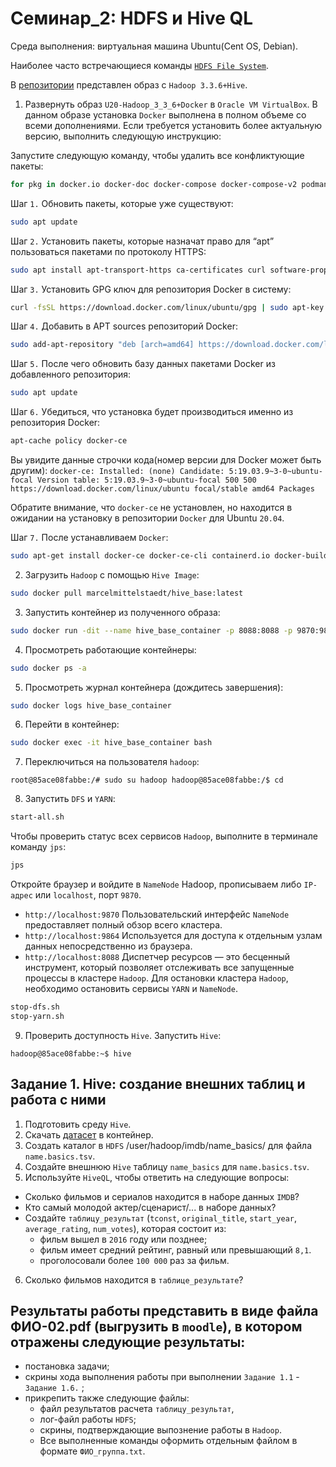 # Семинар_2: HDFS и  Hive QL 

Среда выполнения: виртуальная машина Ubuntu(Cent OS, Debian).

Наиболее часто встречающиеся команды [`HDFS File System`](https://github.com/BosenkoTM/BigDataAnalitic/blob/main/workshop/01_seminar/commands_hdfs.md). 

В [репозитории](https://disk.yandex.ru/d/_bvlfpFNkuGSzw)  представлен образ с `Hadoop 3.3.6+Hive`.

1. Развернуть образ `U20-Hadoop_3_3_6+Docker` в `Oracle VM VirtualBox`. В данном образе установка `Docker` выполнена в полном объеме со всеми дополнениями. Если требуется установить более актуальную версию, выполнить следующую инструкцию:

Запустите следующую команду, чтобы удалить все конфликтующие пакеты:

```bash
for pkg in docker.io docker-doc docker-compose docker-compose-v2 podman-docker containerd runc; do sudo apt-get remove $pkg; done
```
Шаг `1.` Обновить пакеты, которые уже существуют:

```bash
sudo apt update
```

Шаг `2.` Установить пакеты, которые назначат право для “apt” пользоваться пакетами по протоколу HTTPS:

```bash
sudo apt install apt-transport-https ca-certificates curl software-properties-common
```

Шаг `3.` Установить GPG ключ для репозитория Docker в систему:

```bash
curl -fsSL https://download.docker.com/linux/ubuntu/gpg | sudo apt-key add -
```

Шаг `4.` Добавить в APT sources репозиторий Docker:

```bash
sudo add-apt-repository "deb [arch=amd64] https://download.docker.com/linux/ubuntu focal stable"
```

Шаг `5.` После чего обновить базу данных пакетами Docker из добавленного репозитория:

```bash
sudo apt update
```

Шаг `6.` Убедиться, что установка будет производиться именно из репозитория Docker:

```bash
apt-cache policy docker-ce
```

Вы увидите данные строчки кода(номер версии для Docker может быть другим):
`docker-ce:
Installed: (none)
Candidate: 5:19.03.9~3-0~ubuntu-focal
Version table:
5:19.03.9~3-0~ubuntu-focal 500
500 https://download.docker.com/linux/ubuntu focal/stable amd64 Packages`

Обратите внимание, что `docker-ce` не установлен, но находится в ожидании на установку в репозитории `Docker` для Ubuntu `20.04`.

Шаг `7.` После устанавливаем `Docker`:

```bash
sudo apt-get install docker-ce docker-ce-cli containerd.io docker-buildx-plugin docker-compose-plugin
```

2. Загрузить `Hadoop` с помощью `Hive Image`:

```bash
sudo docker pull marcelmittelstaedt/hive_base:latest
```

3. Запустить контейнер из полученного образа:

```bash
sudo docker run -dit --name hive_base_container -p 8088:8088 -p 9870:9870 -p 9864:9864 marcelmittelstaedt/hive_base:latest
```

4. Просмотреть работающие контейнеры:

```bash
sudo docker ps -a
```
5. Просмотреть журнал контейнера (дождитесь завершения):

```bash
sudo docker logs hive_base_container
```
6. Перейти в контейнер:

```bash
sudo docker exec -it hive_base_container bash
```

7. Переключиться на пользователя `hadoop`:

`root@85ace08fabbe:/# sudo su hadoop
 hadoop@85ace08fabbe:/$ cd`

8. Запустить `DFS` и `YARN`:
 
```bash
start-all.sh
```
    
Чтобы проверить статус всех сервисов `Hadoop`, выполните в терминале команду `jps`:

```bash
jps
 ```
    
 Откройте браузер и войдите в `NameNode` Hadoop, прописываем либо `IP-адрес` или `localhost`, порт `9870`.
- `http://localhost:9870` Пользовательский интерфейс `NameNode` предоставляет полный обзор всего кластера.
- `http://localhost:9864` Используется для доступа к отдельным узлам данных непосредственно из  браузера.
- `http://localhost:8088` Диспетчер ресурсов — это бесценный инструмент, который позволяет отслеживать все запущенные процессы в кластере `Hadoop`.
 Для остановки кластера `Hadoop`, необходимо остановить сервисы `YARN` и `NameNode`.
   
```bash
stop-dfs.sh
stop-yarn.sh
```

9. Проверить доступность `Hive`. Запустить `Hive`:

`hadoop@85ace08fabbe:~$ hive`

## Задание 1. Hive: создание внешних таблиц и работа с ними

1. Подготовить среду `Hive`.
2. Скачать [датасет](https://datasets.imdbws.com/name.basics.tsv.gz) в контейнер.  
3. Создать каталог в `HDFS` /user/hadoop/imdb/name_basics/ для файла `name.basics.tsv`. 
4. Создайте внешнюю `Hive` таблицу `name_basics`  для `name.basics.tsv`.
5. Используйте `HiveQL`, чтобы ответить на следующие вопросы:
- Сколько фильмов и сериалов находится в наборе данных `IMDB`? 
- Кто самый молодой актер/сценарист/... в наборе данных?
- Создайте `таблицу_результат` (`tconst`, `original_title`, `start_year`, `average_rating`, `num_votes`), которая состоит из:
    - фильм вышел в  `2016` году или позднее;
    - фильм имеет средний рейтинг, равный или превышающий `8,1`.
    - проголосовали более `100 000` раз за фильм.
6. Сколько фильмов находится в `таблице_результате`?

## Результаты работы представить в виде файла ФИО-02.pdf (выгрузить в `moodle`), в котором отражены следующие результаты:
- постановка задачи;
- скрины хода выполнения работы при выполнении `Задание 1.1` - `Задание 1.6.` ;
- прикрепить также следующие файлы:
  -  файл результатов расчета `таблицу_результат`, 
  -  лог-файл работы `HDFS`;
  - скрины, подтверждающие выпознение работы в `Hadoop`.
  - Все выполненные команды оформить отдельным файлом  в формате `ФИО_группа.txt`.
